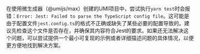 在使用微生成器（@umijs/max）创建的UMI项目中，尝试执行`yarn test`时会报错：`Error: Jest: Failed to parse the TypeScript config file`。这可能是由于配置文件`jest.config.ts`的格式不正确或缺失了某些必要的配置导致的。建议先检查这个文件是否存在，并确保其内容符合Jest的要求。如果还无法解决这个问题，可以尝试提供一个最小可复现的示例或者详细描述问题的具体情况，以便更方便地找到解决方案。
